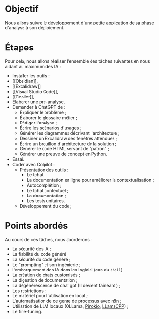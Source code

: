 # Objectif
Nous allons suivre le développement d'une petite application de sa phase d'analyse à son déploiement.

# Étapes
Pour cela, nous allons réaliser l'ensemble des tâches suivantes en nous aidant au maximum des IA :
- Installer les outils :
- [[Obsidian]],
- [[Excalidraw]]
- [[Visual Studio Code]],
- [[Copilot]],
- Élaborer une pré-analyse,
- Demander à ChatGPT de :
	- Expliquer le problème ;
	- Élaborer le glossaire métier ;
	- Rédiger l'analyse ;
	- Écrire les scénarios d'usages ;
	- Générer les diagrammes décrivant l'architecture ;
	- Dessiner un Excalidraw des fenêtres attendues ;
	- Écrire un brouillon d'architecture de la solution ;
	- Générer le code HTML servant de "patron" ;
	- Générer une preuve de concept en Python.
- Essai.
- Coder avec Colpilot :
	- Présentation des outils :
		- Le tchat ;
		- La documentation en ligne pour améliorer la contextualisation ;
		- Autocomplétion ;
		- Le tchat contextuel ;
		- La documentation ;
		- Les tests unitaires.
	- Développement du code ;
	
# Points abordés
Au cours de ces tâches, nous aborderons :
- La sécurité des IA ;
- La fiabilité du code généré ;
- La sécurité du code généré ;
- Le "prompting" et son ingénierie ;
- l'embarquement des IA dans les logiciel (cas du `shell`)
- La création de chats customisés ;
- La digestion de documentation ;
- La dégénérescence de chat gpt (Il devient fainéant ) ;
- Les restrictions ;
- Le matériel pour l'utilisation en local ;
- L'automatisation de ce genre de processus avec n8n ;
- Utilisation de LLM locaux (OLLama, [Pinokio](https://github.com/pinokiocomputer/pinokio), [LLamaCPP](https://github.com/ggerganov/llama.cpp)) ;
- Le fine-tuning.